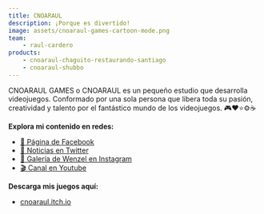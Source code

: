 ```yaml
---
title: CNOARAUL
description: ¡Porque es divertido!
image: assets/cnoaraul-games-cartoon-mode.png
team:
    - raul-cardero
products:
    - cnoaraul-chaguito-restaurando-santiago
    - cnoaraul-shubbo
---
```

CNOARAUL GAMES o CNOARAUL es un pequeño estudio que desarrolla videojuegos. Conformado por una sola persona que libera toda su pasión, creatividad y talento por el fantástico mundo de los videojuegos.
🎮❤⭐⚙☕

**Explora mi contenido en redes:**
* [🤩 Página de Facebook](https://www.facebook.com/cnoaraulgames)
* [📰 Noticias en Twitter](https://twitter.com/cnoaraulgames)
* [🎨 Galería de Wenzel en Instagram](https://www.instagram.com/wenzel.cnoaraul)
* [🎬 Canal en Youtube](https://www.youtube.com/channel/UCq2w_bygF0Egn-BDBMDXjVQ)

**Descarga mis juegos aquí:**
* [cnoaraul.itch.io](https://cnoaraul.itch.io)